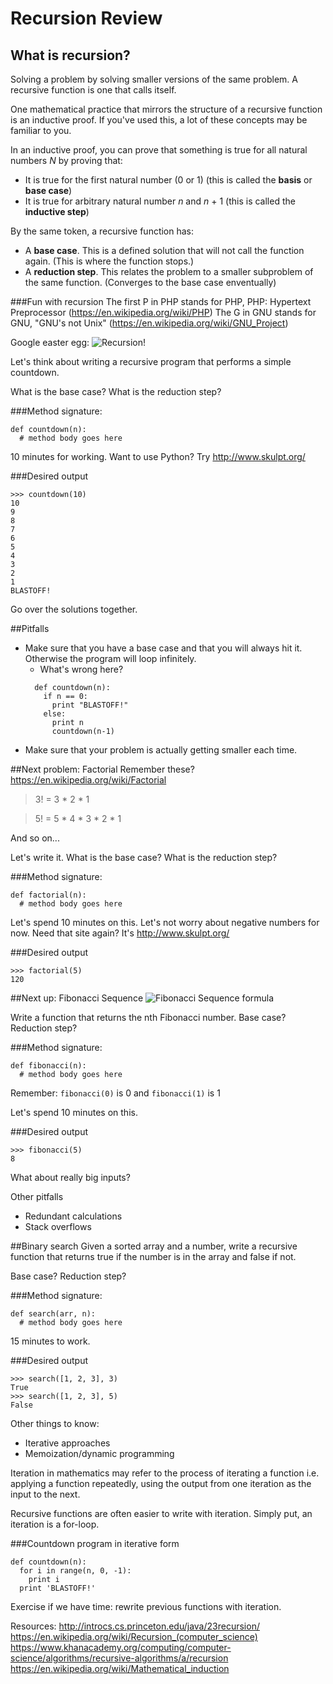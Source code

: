 # Recursion Review

## What is recursion?
Solving a problem by solving smaller versions of the same problem. A recursive function is one that calls itself.

One mathematical practice that mirrors the structure of a recursive function is an inductive proof. If you've used this, a lot of these concepts may be familiar to you.

In an inductive proof, you can prove that something is true for all natural numbers _N_ by proving that:

* It is true for the first natural number (0 or 1) (this is called the **basis** or **base case**)
* It is true for arbitrary natural number _n_ and _n_ + 1 (this is called the **inductive step**)

By the same token, a recursive function has:

* A **base case**. This is a defined solution that will not call the function again. (This is where the function stops.)
* A **reduction step**. This relates the problem to a smaller subproblem of the same function. (Converges to the base case enventually)

###Fun with recursion
The first P in PHP stands for PHP, PHP: Hypertext Preprocessor (https://en.wikipedia.org/wiki/PHP)
The G in GNU stands for GNU, "GNU's not Unix" (https://en.wikipedia.org/wiki/GNU_Project)

Google easter egg:
![Recursion!](http://65.media.tumblr.com/bad657fe04a18ebc7ffdf4ef28c498bd/tumblr_msv4e7mMOy1qea4hso1_1280.png)

Let's think about writing a recursive program that performs a simple countdown.

What is the base case?
What is the reduction step?

###Method signature:
```
def countdown(n):
  # method body goes here
```

10 minutes for working.
Want to use Python? Try http://www.skulpt.org/

###Desired output
```
>>> countdown(10)
10
9
8
7
6
5
4
3
2
1
BLASTOFF!
```

Go over the solutions together.

##Pitfalls

* Make sure that you have a base case and that you will always hit it. Otherwise the program will loop infinitely.
  * What's wrong here?
  ```
    def countdown(n):
      if n == 0:
        print "BLASTOFF!"
      else:
        print n
        countdown(n-1)
  ```
* Make sure that your problem is actually getting smaller each time.

##Next problem: Factorial
Remember these? https://en.wikipedia.org/wiki/Factorial
> 3! = 3 * 2 * 1

> 5! = 5 * 4 * 3 * 2 * 1

And so on...

Let's write it.
What is the base case?
What is the reduction step?

###Method signature:
```
def factorial(n):
  # method body goes here
```

Let's spend 10 minutes on this. Let's not worry about negative numbers for now.
Need that site again? It's http://www.skulpt.org/

###Desired output
```
>>> factorial(5)
120
```

##Next up: Fibonacci Sequence
![Fibonacci Sequence formula](http://www.roulette-systems.org/wp-content/uploads/2012/06/fibonacciformula.jpg)

Write a function that returns the nth Fibonacci number.
Base case? Reduction step?

###Method signature:
```
def fibonacci(n):
  # method body goes here
```

Remember: `fibonacci(0)` is 0 and `fibonacci(1)` is 1

Let's spend 10 minutes on this.

###Desired output
```
>>> fibonacci(5)
8
```

What about really big inputs?

Other pitfalls

* Redundant calculations
* Stack overflows

##Binary search
Given a sorted array and a number, write a recursive function that returns true if the number is in the array and false if not.

Base case? Reduction step?

###Method signature:
```
def search(arr, n):
  # method body goes here
```

15 minutes to work.

###Desired output
```
>>> search([1, 2, 3], 3)
True
>>> search([1, 2, 3], 5)
False
```

Other things to know:
* Iterative approaches
* Memoization/dynamic programming

Iteration in mathematics may refer to the process of iterating a function i.e. applying a function repeatedly, using the output from one iteration as the input to the next.

Recursive functions are often easier to write with iteration. Simply put, an iteration is a for-loop.

###Countdown program in iterative form
```
def countdown(n):
  for i in range(n, 0, -1):
    print i
  print 'BLASTOFF!'
```

Exercise if we have time: rewrite previous functions with iteration.

Resources:
http://introcs.cs.princeton.edu/java/23recursion/
https://en.wikipedia.org/wiki/Recursion_(computer_science)
https://www.khanacademy.org/computing/computer-science/algorithms/recursive-algorithms/a/recursion
https://en.wikipedia.org/wiki/Mathematical_induction
